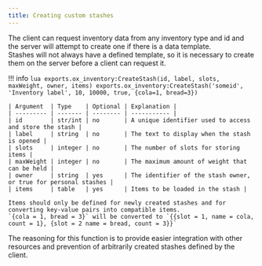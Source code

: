 ```yaml
---
title: Creating custom stashes
---
```

The client can request inventory data from any inventory type and id and the server will attempt to create one if there is a data template.  
Stashes will not always have a defined template, so it is necessary to create them on the server before a client can request it.  

!!! info
	```lua
	exports.ox_inventory:CreateStash(id, label, slots, maxWeight, owner, items)
	exports.ox_inventory:CreateStash('someid', 'Inventory label', 10, 10000, true, {cola=1, bread=3})
	```
	
	| Argument  | Type    | Optional | Explanation |
	| --------- | ------- | -------- | ----------- |
	| id        | str/int | no       | A unique identifier used to access and store the stash |
	| label     | string  | no       | The text to display when the stash is opened |
	| slots     | integer | no       | The number of slots for storing items |
	| maxWeight | integer | no       | The maximum amount of weight that can be held |
	| owner     | string  | yes      | The identifier of the stash owner, or true for personal stashes |
	| items     | table   | yes      | Items to be loaded in the stash |

	Items should only be defined for newly created stashes and for converting key-value pairs into compatible items.  
	`{cola = 1, bread = 3}` will be converted to `{{slot = 1, name = cola, count = 1}, {slot = 2 name = bread, count = 3}}`


The reasoning for this function is to provide easier integration with other resources and prevention of arbitrarily created stashes defined by the client.